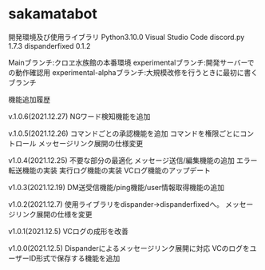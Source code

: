 # sakamatabot

開発環境及び使用ライブラリ
Python3.10.0
Visual Studio Code
discord.py 1.7.3
dispanderfixed 0.1.2

Mainブランチ:クロヱ水族館の本番環境
experimentalブランチ:開発サーバーでの動作確認用
experimental-alphaブランチ:大規模改修を行うときに最初に書くブランチ


機能追加履歴

v.1.0.6(2021.12.27)
NGワード検知機能を追加

v.1.0.5(2021.12.26)
コマンドごとの承認機能を追加
コマンドを権限ごとにコントロール
メッセージリンク展開の仕様変更

v1.0.4(2021.12.25)
不要な部分の最適化
メッセージ送信/編集機能の追加
エラー転送機能の実装
実行ログ機能の実装
VCログ機能のアップデート

v1.0.3(2021.12.19)
DM送受信機能/ping機能/user情報取得機能の追加

v1.0.2(2021.12.7)
使用ライブラリをdispander->dispanderfixedへ。
メッセージリンク展開の仕様を変更

v1.0.1(2021.12.5)
VCログの成形を改善

v1.0.0(2021.12.5)
Dispanderによるメッセージリンク展開に対応
VCのログをユーザーID形式で保存する機能を追加

